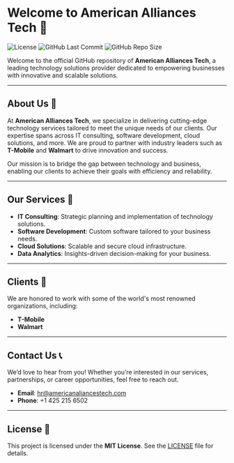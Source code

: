 # Welcome to American Alliances Tech 👋

![License](https://img.shields.io/badge/License-MIT-blue.svg)
![GitHub Last Commit](https://img.shields.io/github/last-commit/rvnthvrm/americanalliancestech)
![GitHub Repo Size](https://img.shields.io/github/repo-size/rvnthvrm/americanalliancestech)

Welcome to the official GitHub repository of **American Alliances Tech**, a leading technology solutions provider dedicated to empowering businesses with innovative and scalable solutions.

---

## About Us 🚀

At **American Alliances Tech**, we specialize in delivering cutting-edge technology services tailored to meet the unique needs of our clients. Our expertise spans across IT consulting, software development, cloud solutions, and more. We are proud to partner with industry leaders such as **T-Mobile** and **Walmart** to drive innovation and success.

Our mission is to bridge the gap between technology and business, enabling our clients to achieve their goals with efficiency and reliability.

---

## Our Services 💼

- **IT Consulting**: Strategic planning and implementation of technology solutions.
- **Software Development**: Custom software tailored to your business needs.
- **Cloud Solutions**: Scalable and secure cloud infrastructure.
- **Data Analytics**: Insights-driven decision-making for your business.

---

## Clients 🌟

We are honored to work with some of the world's most renowned organizations, including:

- **T-Mobile**
- **Walmart**

---

## Contact Us 📞

We’d love to hear from you! Whether you’re interested in our services, partnerships, or career opportunities, feel free to reach out.

- **Email**: [hr@americanaliancestech.com](mailto:hr@americanaliancestech.com)
- **Phone**: +1 425 215 6502

---

## License 📜

This project is licensed under the **MIT License**. See the [LICENSE](LICENSE) file for details.

